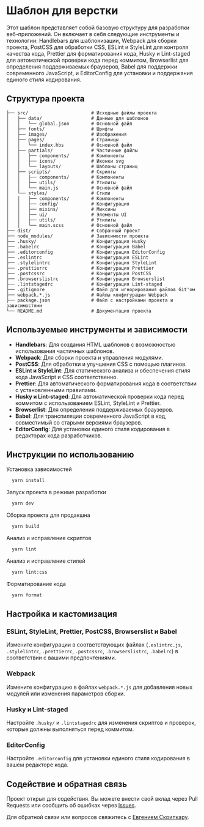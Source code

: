 # Шаблон для верстки

Этот шаблон представляет собой базовую структуру для разработки веб-приложений. Он включает в себя следующие инструменты
и технологии: Handlebars для шаблонизации, Webpack для сборки проекта, PostCSS для обработки CSS, ESLint и StyleLint для
контроля качества кода, Prettier для форматирования кода, Husky и Lint-staged для автоматической проверки кода перед
коммитом, Browserlist для определения поддерживаемых браузеров, Babel для поддержки современного JavaScript, и
EditorConfig для установки и поддержания единого стиля кодирования.

## Структура проекта

```
├── src/                       # Исходные файлы проекта
│   ├── data/                  # Данные для шаблонов
│   │   └── global.json        # Основной файл
│   ├── fonts/                 # Шрифты
│   ├── images/                # Изображения
│   ├── pages/                 # Страницы
│   │   └── index.hbs          # Основной файл
│   ├── partials/              # Частичные файлы
│   │   ├── components/        # Компоненты
│   │   ├── icons/             # Иконки svg
│   │   └── layouts/           # Шаблоны страниц
│   ├── scripts/               # Скрипты
│   │   ├── components/        # Компоненты
│   │   ├── utils/             # Утилиты
│   │   └── main.js            # Основной файл
│   └── styles/                # Стили
│   │   ├── components/        # Компоненты
│   │   ├── config/            # Конфигурация
│   │   ├── mixins/            # Миксины
│   │   ├── ui/                # Элементы UI
│   │   ├── utils/             # Утилиты
│   │   └── main.scss          # Основной файл
├── dist/                      # Собранный проект
├── node_modules/              # Зависимости проекта
├── .husky/                    # Конфигурация Husky
├── .babelrc                   # Конфигурация Babel
├── .editorconfig              # Конфигурация EditorConfig
├── .eslintrc                  # Конфигурация ESLint
├── .stylelintrc               # Конфигурация StyleLint
├── .prettierrc                # Конфигурация Prettier
├── .postcssrc                 # Конфигурация PostCSS
├── .browserslistrc            # Конфигурация Browserslist
├── .lintstagedrc              # Конфигурация Lint-staged
├── .gitignore                 # Файл для игнорирования файлов Git'ом
├── webpack.*.js               # Файлы конфигурации Webpack
├── package.json               # Файл с настройками проекта и зависимостями
└── README.md                  # Документация проекта
```

## Используемые инструменты и зависимости

- **Handlebars**: Для создания HTML шаблонов с возможностью использования частичных шаблонов.
- **Webpack**: Для сборки проекта и управления модулями.
- **PostCSS**: Для обработки и улучшения CSS с помощью плагинов.
- **ESLint и StyleLint**: Для статического анализа и обеспечения стиля кода JavaScript и CSS соответственно.
- **Prettier**: Для автоматического форматирования кода в соответствии с установленными правилами.
- **Husky и Lint-staged**: Для автоматической проверки кода перед коммитом с использованием ESLint, StyleLint и
  Prettier.
- **Browserlist**: Для определения поддерживаемых браузеров.
- **Babel**: Для транспиляции современного JavaScript в код, совместимый со старыми версиями браузеров.
- **EditorConfig**: Для установки единого стиля кодирования в редакторах кода разработчиков.

## Инструкции по использованию

Установка зависимостей

```bash
  yarn install
```

Запуск проекта в режиме разработки

```bash
  yarn dev
```

Сборка проекта для продакшна

```bash
  yarn build
```

Анализ и исправление скриптов

```bash
  yarn lint
```

Анализ и исправление стилей

```bash
  yarn lint:css
```

Форматирование кода

```bash
  yarn format
```

## Настройка и кастомизация

### ESLint, StyleLint, Prettier, PostCSS, Browserslist и Babel

Измените конфигурации в соответствующих файлах (`.eslintrc.js`, `.stylelintrc`, `.prettierrc`, `.postcssrc`, `.browserslistrc`, `.babelrc`) в соответствии с вашими предпочтениями.

### Webpack

Измените конфигурацию в файлах `webpack.*.js` для добавления новых модулей или изменения параметров сборки.

### Husky и Lint-staged

Настройте `.husky/` и `.lintstagedrc` для изменения скриптов и проверок, которые должны выполняться перед коммитом.

### EditorConfig

Настройте `.editorconfig` для установки единого стиля кодирования в вашем редакторе кода.

## Содействие и обратная связь

Проект открыт для содействия. Вы можете внести свой вклад через Pull Requests или сообщить об ошибках
через [Issues](https://github.com/skripkaru/webpack-boilerplate/issues).

Для обратной связи или вопросов свяжитесь с [Евгением Скрипкару](https://github.com/skripkaru).
